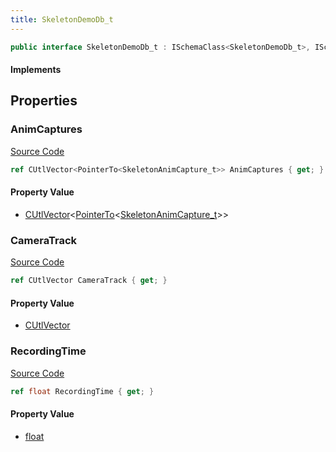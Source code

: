 ```yaml
---
title: SkeletonDemoDb_t
---
```


```csharp
public interface SkeletonDemoDb_t : ISchemaClass<SkeletonDemoDb_t>, ISchemaField, ISchemaClass, INativeHandle
```

#### Implements

## Properties

### AnimCaptures

[Source Code](https://github.com/swiftly-solution/swiftlys2/blob/beta/managed/src/SwiftlyS2.Generated/Schemas/Interfaces/SkeletonDemoDb_t.cs#L16)

```csharp
ref CUtlVector<PointerTo<SkeletonAnimCapture_t>> AnimCaptures { get; }
```

#### Property Value

- [CUtlVector](/docs/api/-1)<[PointerTo](/docs/api/shared/natives/pointerto-1)<[SkeletonAnimCapture_t](/docs/api/shared/schemadefinitions/skeletonanimcapture_t)>>

### CameraTrack

[Source Code](https://github.com/swiftly-solution/swiftlys2/blob/beta/managed/src/SwiftlyS2.Generated/Schemas/Interfaces/SkeletonDemoDb_t.cs#L19)

```csharp
ref CUtlVector CameraTrack { get; }
```

#### Property Value

- [CUtlVector](/docs/api/)

### RecordingTime

[Source Code](https://github.com/swiftly-solution/swiftlys2/blob/beta/managed/src/SwiftlyS2.Generated/Schemas/Interfaces/SkeletonDemoDb_t.cs#L21)

```csharp
ref float RecordingTime { get; }
```

#### Property Value

- [float](https://learn.microsoft.com/dotnet/api/system.single)

